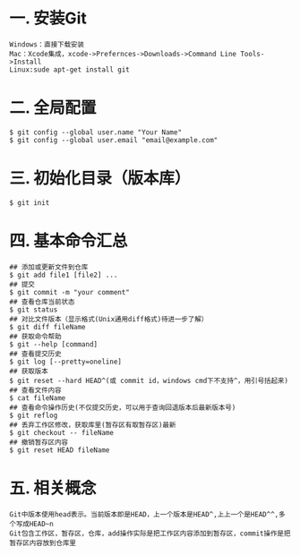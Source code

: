 # 一. 安装Git
	Windows：直接下载安装
	Mac：Xcode集成，xcode->Prefernces->Downloads->Command Line Tools->Install
	Linux:sude apt-get install git

# 二. 全局配置
    $ git config --global user.name "Your Name"
    $ git config --global user.email "email@example.com"

# 三. 初始化目录（版本库）
    $ git init

# 四. 基本命令汇总
    ## 添加或更新文件到仓库
    $ git add file1 [file2] ...
    ## 提交
    $ git commit -m "your comment" 
    ## 查看仓库当前状态
    $ git status
    ## 对比文件版本（显示格式(Unix通用diff格式)待进一步了解）
    $ git diff fileName 
    ## 获取命令帮助
    $ git --help [command]
    ## 查看提交历史
    $ git log [--pretty=oneline]
    ## 获取版本
    $ git reset --hard HEAD^(或 commit id，windows cmd下不支持^，用引号括起来)
    ## 查看文件内容
    $ cat fileName
    ## 查看命令操作历史(不仅提交历史，可以用于查询回退版本后最新版本号)
    $ git reflog
    ## 丢弃工作区修改，获取库里(暂存区有取暂存区)最新
    $ git checkout -- fileName
    ## 撤销暂存区内容
    $ git reset HEAD fileName




# 五. 相关概念
    Git中版本使用head表示。当前版本即是HEAD，上一个版本是HEAD^,上上一个是HEAD^^,多个写成HEAD~n
    Git包含工作区，暂存区，仓库，add操作实际是把工作区内容添加到暂存区，commit操作是把暂存区内容放到仓库里
